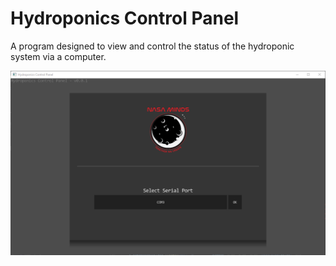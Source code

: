 # Hydroponics Control Panel
A program designed to view and control the status of the hydroponic system via a computer.

![Screenshot](screenshot.png)
